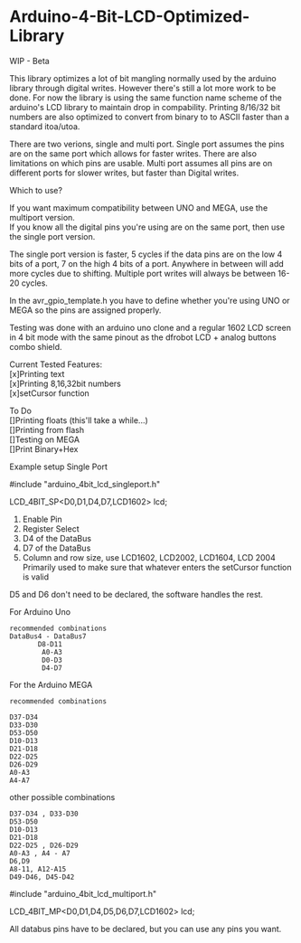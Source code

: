 # Arduino-4-Bit-LCD-Optimized-Library

WIP - Beta

This library optimizes a lot of bit mangling normally used by the arduino library through digital writes. 
However there's still a lot more work to be done. For now the library is using the same function name
scheme of the arduino's LCD library to maintain drop in compability. Printing 8/16/32 bit numbers are 
also optimized to convert from binary to to ASCII faster than a standard itoa/utoa.

There are two verions, single and multi port.
Single port assumes the pins are on the same port which allows for faster writes. There are also limitations on which pins are usable.
Multi port assumes all pins are on different ports for slower writes, but faster than Digital writes.

Which to use?  

If you want maximum compatibility between UNO and MEGA, use the multiport version.  
If you know all the digital pins you're using are on the same port, then use the single port version.  

The single port version is faster, 5 cycles if the data pins are on the low 4 bits of a port, 7 on the high 4 bits of a port. Anywhere in between will add more cycles due to shifting. Multiple port writes will always be between 16-20 cycles. 

In the avr_gpio_template.h you have to define whether you're using UNO or MEGA so the pins are assigned properly.  

Testing was done with an arduino uno clone and a regular 1602 LCD screen in 4 bit mode with the same pinout as the dfrobot LCD + analog buttons combo shield.  

Current Tested Features:   
 [x]Printing text   
 [x]Printing 8,16,32bit numbers  
 [x]setCursor function  

To Do  
 []Printing floats (this'll take a while...)  
 []Printing from flash  
 []Testing on MEGA  
 []Print Binary+Hex  

Example setup Single Port

#include "arduino_4bit_lcd_singleport.h"

LCD_4BIT_SP<D0,D1,D4,D7,LCD1602> lcd;

1) Enable Pin
2) Register Select
3) D4 of the DataBus
4) D7 of the DataBus
5) Column and row size, use LCD1602, LCD2002, LCD1604, LCD 2004   
Primarily used to make sure that whatever enters the setCursor function is valid


D5 and D6 don't need to be declared, the software handles the rest.

For Arduino Uno

    recommended combinations   
    DataBus4 - DataBus7  
           D8-D11
            A0-A3
            D0-D3
            D4-D7   
       
For the Arduino MEGA

	recommended combinations
		
	D37-D34
	D33-D30
	D53-D50
	D10-D13
	D21-D18
	D22-D25
	D26-D29
	A0-A3
	A4-A7  
		
  other possible combinations
  
	D37-D34 , D33-D30
	D53-D50
	D10-D13
	D21-D18
	D22-D25 , D26-D29
	A0-A3 , A4 - A7
	D6,D9
	A8-11, A12-A15
	D49-D46, D45-D42
	

#include "arduino_4bit_lcd_multiport.h"

LCD_4BIT_MP<D0,D1,D4,D5,D6,D7,LCD1602> lcd;

All databus pins have to be declared, but you can use any pins you want.

